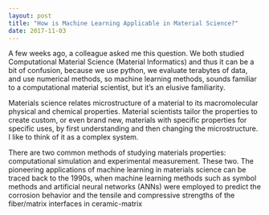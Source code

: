 ```yaml
---
layout: post
title: "How is Machine Learning Applicable in Material Science?"
date: 2017-11-03
---
```



A few weeks ago, a colleague asked me this question. We both studied Computational Material Science (Material Informatics) and thus it can be a bit of confusion, because we use python, we evaluate terabytes of data, and use numerical methods, so machine learning methods, sounds familiar to a computational material scientist, but it’s an elusive familiarity.  

Materials science relates microstructure of a material to its macromolecular physical and chemical properties. Material scientists tailor the properties to create custom, or even brand new, materials with specific properties for specific uses, by first understanding and then changing the microstructure. I like to think of it as a complex system.

There are two common methods of studying materials properties: computational simulation and experimental measurement. These two. The pioneering applications of machine learning in materials science can be traced back to the 1990s, when machine learning methods such as symbol methods and artificial neural networks (ANNs) were employed to predict the corrosion behavior and the tensile and compressive strengths of the fiber/matrix interfaces in ceramic-matrix
